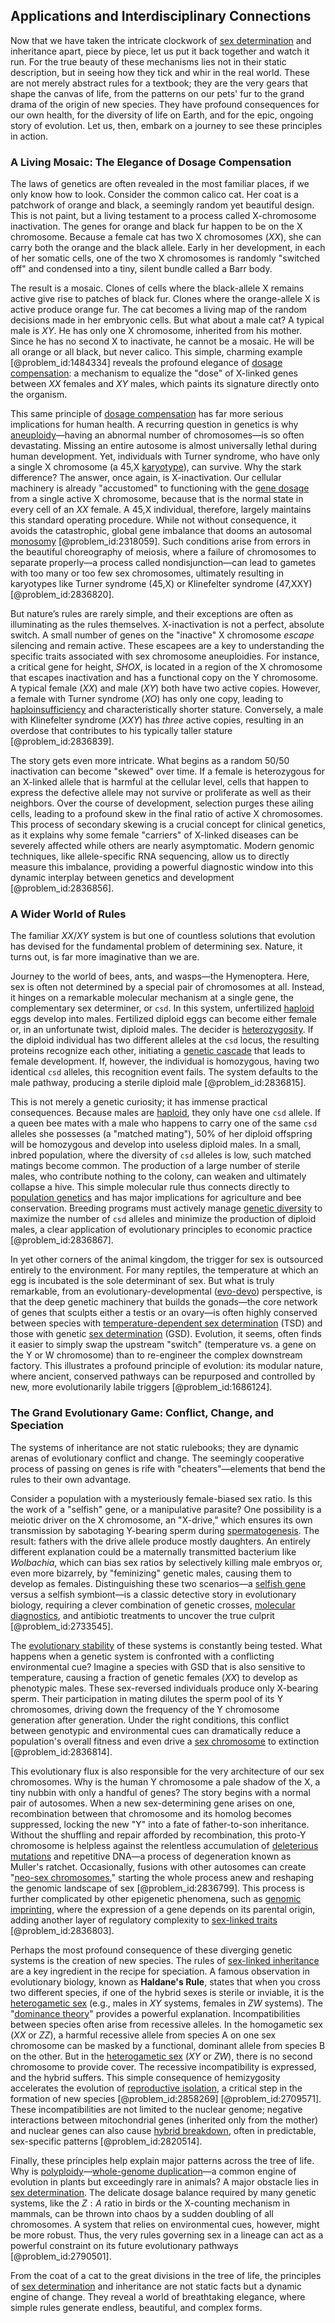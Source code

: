 ## Applications and Interdisciplinary Connections

Now that we have taken the intricate clockwork of [sex determination](@article_id:147830) and inheritance apart, piece by piece, let us put it back together and watch it run. For the true beauty of these mechanisms lies not in their static description, but in seeing how they tick and whir in the real world. These are not merely abstract rules for a textbook; they are the very gears that shape the canvas of life, from the patterns on our pets' fur to the grand drama of the origin of new species. They have profound consequences for our own health, for the diversity of life on Earth, and for the epic, ongoing story of evolution. Let us, then, embark on a journey to see these principles in action.

### A Living Mosaic: The Elegance of Dosage Compensation

The laws of genetics are often revealed in the most familiar places, if we only know how to look. Consider the common calico cat. Her coat is a patchwork of orange and black, a seemingly random yet beautiful design. This is not paint, but a living testament to a process called X-chromosome inactivation. The genes for orange and black fur happen to be on the X chromosome. Because a female cat has two X chromosomes ($XX$), she can carry both the orange and the black allele. Early in her development, in each of her somatic cells, one of the two X chromosomes is randomly "switched off" and condensed into a tiny, silent bundle called a Barr body.

The result is a mosaic. Clones of cells where the black-allele X remains active give rise to patches of black fur. Clones where the orange-allele X is active produce orange fur. The cat becomes a living map of the random decisions made in her embryonic cells. But what about a male cat? A typical male is $XY$. He has only one X chromosome, inherited from his mother. Since he has no second X to inactivate, he cannot be a mosaic. He will be all orange or all black, but never calico. This simple, charming example [@problem_id:1484334] reveals the profound elegance of [dosage compensation](@article_id:148997): a mechanism to equalize the "dose" of X-linked genes between $XX$ females and $XY$ males, which paints its signature directly onto the organism.

This same principle of [dosage compensation](@article_id:148997) has far more serious implications for human health. A recurring question in genetics is why [aneuploidy](@article_id:137016)—having an abnormal number of chromosomes—is so often devastating. Missing an entire autosome is almost universally lethal during human development. Yet, individuals with Turner syndrome, who have only a single X chromosome (a 45,X [karyotype](@article_id:138437)), can survive. Why the stark difference? The answer, once again, is X-inactivation. Our cellular machinery is already "accustomed" to functioning with the [gene dosage](@article_id:140950) from a single active X chromosome, because that is the normal state in every cell of an $XX$ female. A 45,X individual, therefore, largely maintains this standard operating procedure. While not without consequence, it avoids the catastrophic, global gene imbalance that dooms an autosomal [monosomy](@article_id:260480) [@problem_id:2318059]. Such conditions arise from errors in the beautiful choreography of meiosis, where a failure of chromosomes to separate properly—a process called nondisjunction—can lead to gametes with too many or too few sex chromosomes, ultimately resulting in karyotypes like Turner syndrome (45,X) or Klinefelter syndrome (47,XXY) [@problem_id:2836820].

But nature’s rules are rarely simple, and their exceptions are often as illuminating as the rules themselves. X-inactivation is not a perfect, absolute switch. A small number of genes on the "inactive" X chromosome *escape* silencing and remain active. These escapees are a key to understanding the specific traits associated with sex chromosome aneuploidies. For instance, a critical gene for height, *SHOX*, is located in a region of the X chromosome that escapes inactivation and has a functional copy on the Y chromosome. A typical female ($XX$) and male ($XY$) both have two active copies. However, a female with Turner syndrome ($XO$) has only one copy, leading to [haploinsufficiency](@article_id:148627) and characteristically shorter stature. Conversely, a male with Klinefelter syndrome ($XXY$) has *three* active copies, resulting in an overdose that contributes to his typically taller stature [@problem_id:2836839].

The story gets even more intricate. What begins as a random 50/50 inactivation can become "skewed" over time. If a female is heterozygous for an X-linked allele that is harmful at the cellular level, cells that happen to express the defective allele may not survive or proliferate as well as their neighbors. Over the course of development, selection purges these ailing cells, leading to a profound skew in the final ratio of active X chromosomes. This process of secondary skewing is a crucial concept for clinical genetics, as it explains why some female "carriers" of X-linked diseases can be severely affected while others are nearly asymptomatic. Modern genomic techniques, like allele-specific RNA sequencing, allow us to directly measure this imbalance, providing a powerful diagnostic window into this dynamic interplay between genetics and development [@problem_id:2836856].

### A Wider World of Rules

The familiar $XX/XY$ system is but one of countless solutions that evolution has devised for the fundamental problem of determining sex. Nature, it turns out, is far more imaginative than we are.

Journey to the world of bees, ants, and wasps—the Hymenoptera. Here, sex is often not determined by a special pair of chromosomes at all. Instead, it hinges on a remarkable molecular mechanism at a single gene, the complementary sex determiner, or `csd`. In this system, unfertilized [haploid](@article_id:260581) eggs develop into males. Fertilized diploid eggs can become either female or, in an unfortunate twist, diploid males. The decider is [heterozygosity](@article_id:165714). If the diploid individual has two different alleles at the `csd` locus, the resulting proteins recognize each other, initiating a [genetic cascade](@article_id:186336) that leads to female development. If, however, the individual is homozygous, having two identical `csd` alleles, this recognition event fails. The system defaults to the male pathway, producing a sterile diploid male [@problem_id:2836815].

This is not merely a genetic curiosity; it has immense practical consequences. Because males are [haploid](@article_id:260581), they only have one `csd` allele. If a queen bee mates with a male who happens to carry one of the same `csd` alleles she possesses (a "matched mating"), 50% of her diploid offspring will be homozygous and develop into useless diploid males. In a small, inbred population, where the diversity of `csd` alleles is low, such matched matings become common. The production of a large number of sterile males, who contribute nothing to the colony, can weaken and ultimately collapse a hive. This simple molecular rule thus connects directly to [population genetics](@article_id:145850) and has major implications for agriculture and bee conservation. Breeding programs must actively manage [genetic diversity](@article_id:200950) to maximize the number of `csd` alleles and minimize the production of diploid males, a clear application of evolutionary principles to economic practice [@problem_id:2836867].

In yet other corners of the animal kingdom, the trigger for sex is outsourced entirely to the environment. For many reptiles, the temperature at which an egg is incubated is the sole determinant of sex. But what is truly remarkable, from an evolutionary-developmental ([evo-devo](@article_id:142290)) perspective, is that the deep genetic machinery that builds the gonads—the core network of genes that sculpts either a testis or an ovary—is often highly conserved between species with [temperature-dependent sex determination](@article_id:153162) (TSD) and those with genetic [sex determination](@article_id:147830) (GSD). Evolution, it seems, often finds it easier to simply swap the upstream "switch" (temperature vs. a gene on the Y or W chromosome) than to re-engineer the complex downstream factory. This illustrates a profound principle of evolution: its modular nature, where ancient, conserved pathways can be repurposed and controlled by new, more evolutionarily labile triggers [@problem_id:1686124].

### The Grand Evolutionary Game: Conflict, Change, and Speciation

The systems of inheritance are not static rulebooks; they are dynamic arenas of evolutionary conflict and change. The seemingly cooperative process of passing on genes is rife with "cheaters"—elements that bend the rules to their own advantage.

Consider a population with a mysteriously female-biased sex ratio. Is this the work of a "selfish" gene, or a manipulative parasite? One possibility is a meiotic driver on the X chromosome, an "X-drive," which ensures its own transmission by sabotaging Y-bearing sperm during [spermatogenesis](@article_id:151363). The result: fathers with the drive allele produce mostly daughters. An entirely different explanation could be a maternally transmitted bacterium like *Wolbachia*, which can bias sex ratios by selectively killing male embryos or, even more bizarrely, by "feminizing" genetic males, causing them to develop as females. Distinguishing these two scenarios—a [selfish gene](@article_id:195162) versus a selfish symbiont—is a classic detective story in evolutionary biology, requiring a clever combination of genetic crosses, [molecular diagnostics](@article_id:164127), and antibiotic treatments to uncover the true culprit [@problem_id:2733545].

The [evolutionary stability](@article_id:200608) of these systems is constantly being tested. What happens when a genetic system is confronted with a conflicting environmental cue? Imagine a species with GSD that is also sensitive to temperature, causing a fraction of genetic females ($XX$) to develop as phenotypic males. These sex-reversed individuals produce only X-bearing sperm. Their participation in mating dilutes the sperm pool of its Y chromosomes, driving down the frequency of the Y chromosome generation after generation. Under the right conditions, this conflict between genotypic and environmental cues can dramatically reduce a population's overall fitness and even drive a [sex chromosome](@article_id:153351) to extinction [@problem_id:2836814].

This evolutionary flux is also responsible for the very architecture of our sex chromosomes. Why is the human Y chromosome a pale shadow of the X, a tiny nubbin with only a handful of genes? The story begins with a normal pair of autosomes. When a new sex-determining gene arises on one, recombination between that chromosome and its homolog becomes suppressed, locking the new "Y" into a fate of father-to-son inheritance. Without the shuffling and repair afforded by recombination, this proto-Y chromosome is helpless against the relentless accumulation of [deleterious mutations](@article_id:175124) and repetitive DNA—a process of degeneration known as Muller's ratchet. Occasionally, fusions with other autosomes can create "[neo-sex chromosomes](@article_id:175734)," starting the whole process anew and reshaping the genomic landscape of sex [@problem_id:2836799]. This process is further complicated by other epigenetic phenomena, such as [genomic imprinting](@article_id:146720), where the expression of a gene depends on its parental origin, adding another layer of regulatory complexity to [sex-linked traits](@article_id:180481) [@problem_id:2836803].

Perhaps the most profound consequence of these diverging genetic systems is the creation of new species. The rules of [sex-linked inheritance](@article_id:143177) are a key ingredient in the recipe for speciation. A famous observation in evolutionary biology, known as **Haldane's Rule**, states that when you cross two different species, if one of the hybrid sexes is sterile or inviable, it is the [heterogametic sex](@article_id:163651) (e.g., males in $XY$ systems, females in $ZW$ systems). The "[dominance theory](@article_id:168639)" provides a powerful explanation. Incompatibilities between species often arise from recessive alleles. In the homogametic sex ($XX$ or $ZZ$), a harmful recessive allele from species A on one sex chromosome can be masked by a functional, dominant allele from species B on the other. But in the [heterogametic sex](@article_id:163651) ($XY$ or $ZW$), there is no second chromosome to provide cover. The recessive incompatibility is expressed, and the hybrid suffers. This simple consequence of hemizygosity accelerates the evolution of [reproductive isolation](@article_id:145599), a critical step in the formation of new species [@problem_id:2858269] [@problem_id:2709571]. These incompatibilities are not limited to the nuclear genome; negative interactions between mitochondrial genes (inherited only from the mother) and nuclear genes can also cause [hybrid breakdown](@article_id:144968), often in predictable, sex-specific patterns [@problem_id:2820514].

Finally, these principles help explain major patterns across the tree of life. Why is [polyploidy](@article_id:145810)—[whole-genome duplication](@article_id:264805)—a common engine of evolution in plants but exceedingly rare in animals? A major obstacle lies in [sex determination](@article_id:147830). The delicate dosage balance required by many genetic systems, like the $Z:A$ ratio in birds or the X-counting mechanism in mammals, can be thrown into chaos by a sudden doubling of all chromosomes. A system that relies on environmental cues, however, might be more robust. Thus, the very rules governing sex in a lineage can act as a powerful constraint on its future evolutionary pathways [@problem_id:2790501].

From the coat of a cat to the great divisions in the tree of life, the principles of [sex determination](@article_id:147830) and inheritance are not static facts but a dynamic engine of change. They reveal a world of breathtaking elegance, where simple rules generate endless, beautiful, and complex forms.